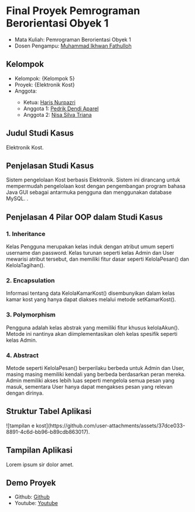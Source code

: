 # Final Proyek Pemrograman Berorientasi Obyek 1
<ul>
  <li>Mata Kuliah: Pemrograman Berorientasi Obyek 1</li>
  <li>Dosen Pengampu: <a href="https://github.com/Muhammad-Ikhwan-Fathulloh">Muhammad Ikhwan Fathulloh</a></li>
</ul>

## Kelompok
<ul>
  <li>Kelompok: {Kelompok 5}</li>
  <li>Proyek: {Elektronik Kost}</li>
  <li>Anggota:</li>
  <ul>
    <li>Ketua: <a href="https://github.com/harisnurpazri">Haris Nurpazri</a></li>
    <li>Anggota 1: <a href="https://github.com/Pedrikdendi">Pedrik Dendi Aparel</a></li>
    <li>Anggota 2: <a href="https://github.com/NisaSilvaTriana">Nisa Silva Triana</a></li>
  </ul>
</ul>

## Judul Studi Kasus
<p>Elektronik Kost.</p>

## Penjelasan Studi Kasus
<p>Sistem pengelolaan Kost berbasis Elektronik. Sistem ini dirancang untuk mempermudah pengelolaan kost dengan pengembangan program bahasa Java GUI sebagai antarmuka pengguna dan menggunakan database MySQL.
.</p>

## Penjelasan 4 Pilar OOP dalam Studi Kasus

### 1. Inheritance
<p>Kelas Pengguna merupakan kelas induk dengan atribut umum seperti username dan password. Kelas turunan seperti kelas Admin dan User mewarisi atribut tersebut, dan memiliki fitur dasar seperti KelolaPesan() dan KelolaTagihan().</p>

### 2. Encapsulation
<p>Informasi tentang data KelolaKamarKost() disembunyikan dalam kelas kamar kost yang hanya dapat diakses melalui metode setKamarKost().</p>

### 3. Polymorphism
<p>Pengguna adalah kelas abstrak yang memiliki fitur khusus kelolaAkun(). Metode ini nantinya akan diimplementasikan oleh kelas spesifik seperti kelas Admin.</p>

### 4. Abstract
<p>Metode seperti KelolaPesan() berperilaku berbeda untuk Admin dan User, masing masing memiliki kendali yang berbeda berdasarkan peran mereka. Admin memiliki akses lebih luas seperti mengelola semua pesan yang masuk, sementara User hanya dapat mengakses pesan yang relevan dengan dirinya.</p>

## Struktur Tabel Aplikasi
<p>![tampilan e kost](https://github.com/user-attachments/assets/37dce033-8891-4c6d-bb96-b89cdb863017).</p>

## Tampilan Aplikasi
<p>Lorem ipsum sir dolor amet.</p>

## Demo Proyek
<ul>
  <li>Github: <a href="https://github.com/harisnurpazri/TUBESProject_ProgramE-Kots_Kelompok5_TIFRP23A/tree/main">Github</a></li>
  <li>Youtube: <a href="">Youtube</a></li>
</ul>
